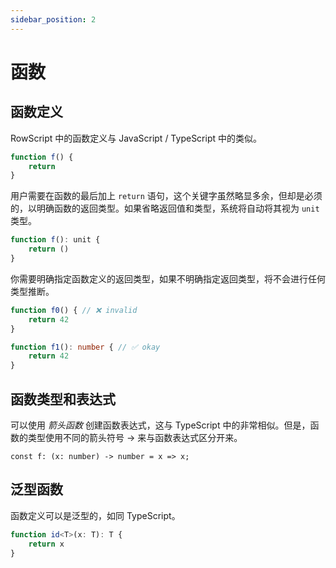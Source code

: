 ```yaml
---
sidebar_position: 2
---
```


# 函数

## 函数定义

RowScript 中的函数定义与 JavaScript / TypeScript 中的类似。

```ts
function f() {
    return
}
```

用户需要在函数的最后加上 `return` 语句，这个关键字虽然略显多余，但却是必须的，以明确函数的返回类型。如果省略返回值和类型，系统将自动将其视为 `unit` 类型。

```ts
function f(): unit {
    return ()
}
```

你需要明确指定函数定义的返回类型，如果不明确指定返回类型，将不会进行任何类型推断。

```ts
function f0() { // ❌ invalid
    return 42
}

function f1(): number { // ✅ okay
    return 42
}
```

## 函数类型和表达式

可以使用 *箭头函数* 创建函数表达式，这与 TypeScript 中的非常相似。但是，函数的类型使用不同的箭头符号 -> 来与函数表达式区分开来。

```plaintext
const f: (x: number) -> number = x => x;
```

## 泛型函数

函数定义可以是泛型的，如同 TypeScript。

```ts
function id<T>(x: T): T {
    return x
}
```
